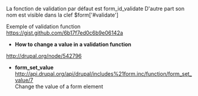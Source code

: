 La fonction de validation par défaut est form_id_validate 
D'autre part son nom est visible dans la clef $form['#validate']

Exemple of validation function
https://gist.github.com/6b17f7ed0c6b9e06142a

* **How to change a value in a validation function**

http://drupal.org/node/542796

* **form_set_value**   
http://api.drupal.org/api/drupal/includes%21form.inc/function/form_set_value/7   
Change the value of a form element
